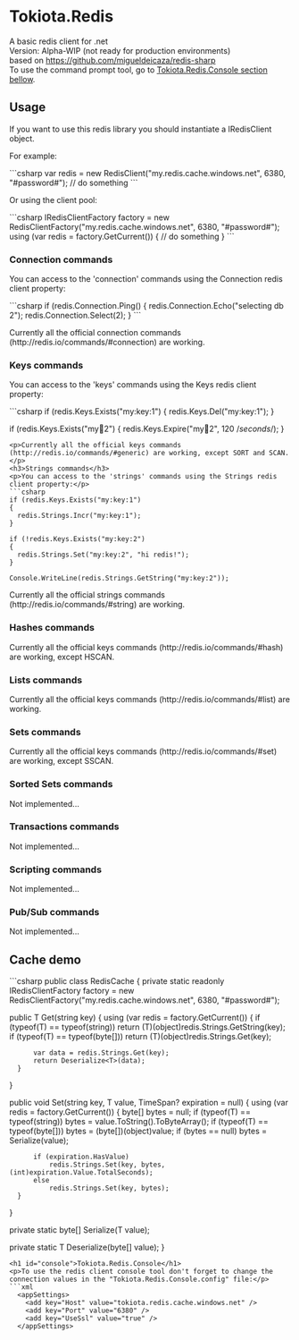 # Tokiota.Redis
A basic redis client for .net<br/>
Version: Alpha-WIP (not ready for production environments)<br/>
based on https://github.com/migueldeicaza/redis-sharp<br/>
To use the command prompt tool, go to <a href="#console">Tokiota.Redis.Console section bellow</a>.
<h2>Usage</h2>
<p>If you want to use this redis library you should instantiate a IRedisClient object.</p>
<p>For example:</p>
```csharp
var redis = new RedisClient("my.redis.cache.windows.net", 6380, "#password#");
// do something
```
<p>Or using the client pool:</p>
```csharp
IRedisClientFactory factory = new RedisClientFactory("my.redis.cache.windows.net", 6380, "#password#");
using (var redis = factory.GetCurrent())
{
   // do something
}
```
<h3>Connection commands</h3>
<p>You can access to the 'connection' commands using the Connection redis client property:</p>
```csharp
if (redis.Connection.Ping()
{
  redis.Connection.Echo("selecting db 2");
  redis.Connection.Select(2);
}
```
<p>Currently all the official connection commands (http://redis.io/commands/#connection) are working.</p>
<h3>Keys commands</h3>
<p>You can access to the 'keys' commands using the Keys redis client property:</p>
```csharp
if (redis.Keys.Exists("my:key:1")
{
  redis.Keys.Del("my:key:1");
}

if (redis.Keys.Exists("my:key:2")
{
  redis.Keys.Expire("my:key:2", 120 /*seconds*/);
}
```
<p>Currently all the official keys commands (http://redis.io/commands/#generic) are working, except SORT and SCAN.</p>
<h3>Strings commands</h3>
<p>You can access to the 'strings' commands using the Strings redis client property:</p>
```csharp
if (redis.Keys.Exists("my:key:1")
{
  redis.Strings.Incr("my:key:1");
}

if (!redis.Keys.Exists("my:key:2")
{
  redis.Strings.Set("my:key:2", "hi redis!");
}

Console.WriteLine(redis.Strings.GetString("my:key:2"));
```
<p>Currently all the official strings commands (http://redis.io/commands/#string) are working.</p>
<h3>Hashes commands</h3>
<p>Currently all the official keys commands (http://redis.io/commands/#hash) are working, except HSCAN.</p>
<h3>Lists commands</h3>
<p>Currently all the official keys commands (http://redis.io/commands/#list) are working.</p>
<h3>Sets commands</h3>
<p>Currently all the official keys commands (http://redis.io/commands/#set) are working, except SSCAN.</p>
<h3>Sorted Sets commands</h3>
<p>Not implemented...</p>
<h3>Transactions commands</h3>
<p>Not implemented...</p>
<h3>Scripting commands</h3>
<p>Not implemented...</p>
<h3>Pub/Sub commands</h3>
<p>Not implemented...</p>

<h2>Cache demo</h2>
```csharp
public class RedisCache
{
  private static readonly IRedisClientFactory factory = new RedisClientFactory("my.redis.cache.windows.net", 6380, "#password#");
  
  public T Get<T>(string key)
  {
      using (var redis = factory.GetCurrent())
      {
          if (typeof(T) == typeof(string)) return (T)(object)redis.Strings.GetString(key);
          if (typeof(T) == typeof(byte[])) return (T)(object)redis.Strings.Get(key);

          var data = redis.Strings.Get(key);
          return Deserialize<T>(data);
      }
  }
  
  public void Set<T>(string key, T value, TimeSpan? expiration = null)
  {
      using (var redis = factory.GetCurrent())
      {
          byte[] bytes = null;
          if (typeof(T) == typeof(string)) bytes = value.ToString().ToByteArray();
          if (typeof(T) == typeof(byte[])) bytes = (byte[])(object)value;
          if (bytes == null) bytes = Serialize<T>(value);

          if (expiration.HasValue)
              redis.Strings.Set(key, bytes, (int)expiration.Value.TotalSeconds);
          else
              redis.Strings.Set(key, bytes);
      }
  }
  
  private static byte[] Serialize<T>(T value);
  
  private static T Deserialize<T>(byte[] value);
}
```
<h1 id="console">Tokiota.Redis.Console</h1>
<p>To use the redis client console tool don't forget to change the connection values in the "Tokiota.Redis.Console.config" file:</p>
```xml
  <appSettings>
    <add key="Host" value="tokiota.redis.cache.windows.net" />
    <add key="Port" value="6380" />
    <add key="UseSsl" value="true" />
  </appSettings>
```
